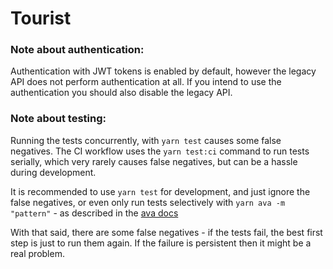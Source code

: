 # Tourist


### Note about authentication:

Authentication with JWT tokens is enabled by default, however the legacy API does not perform authentication at all. 
If you intend to use the authentication you should also disable the legacy API.

### Note about testing:

Running the tests concurrently, with `yarn test` causes some false negatives. The CI workflow uses the `yarn test:ci`
command to run tests serially, which very rarely causes false negatives, but can be a hassle during development.

It is recommended to use `yarn test` for development, and just ignore the false negatives, or even only run tests 
selectively with `yarn ava -m "pattern"` - as described in the [ava docs](https://github.com/avajs/ava/blob/main/docs/05-command-line.md#running-tests-with-matching-titles)

With that said, there are some false negatives - if the tests fail, the best first step is just to run them again. 
If the failure is persistent then it might be a real problem.
